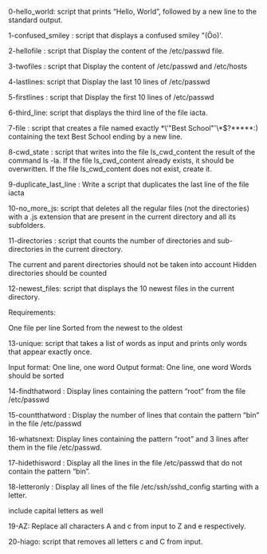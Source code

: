 0-hello_world: script that prints “Hello, World”, followed by a new line to the standard output.

1-confused_smiley : script that displays a confused smiley "(Ôo)'.

2-hellofile : script that Display the content of the /etc/passwd file.

3-twofiles : script that Display the content of /etc/passwd and /etc/hosts

4-lastlines: script that Display the last 10 lines of /etc/passwd

5-firstlines : script that Display the first 10 lines of /etc/passwd

6-third_line: script that displays the third line of the file iacta.

7-file : script that creates a file named exactly \*\\'"Best School"\'\\*$\?\*\*\*\*\*:) containing the text Best School ending by a new line.

8-cwd_state : script that writes into the file ls_cwd_content the result of the command ls -la. If the file ls_cwd_content already exists, it should be overwritten. If the file ls_cwd_content does not exist, create it.

9-duplicate_last_line : Write a script that duplicates the last line of the file iacta

10-no_more_js: script that deletes all the regular files (not the directories) with a .js extension that are present in the current directory and all its subfolders.

11-directories : script that counts the number of directories and sub-directories in the current directory.

The current and parent directories should not be taken into account
Hidden directories should be counted

12-newest_files: script that displays the 10 newest files in the current directory.

Requirements:

One file per line
Sorted from the newest to the oldest

13-unique: script that takes a list of words as input and prints only words that appear exactly once.

Input format: One line, one word
Output format: One line, one word
Words should be sorted

14-findthatword : Display lines containing the pattern “root” from the file /etc/passwd

15-countthatword : Display the number of lines that contain the pattern “bin” in the file /etc/passwd

16-whatsnext: Display lines containing the pattern “root” and 3 lines after them in the file /etc/passwd.

17-hidethisword : Display all the lines in the file /etc/passwd that do not contain the pattern “bin”.

18-letteronly : Display all lines of the file /etc/ssh/sshd_config starting with a letter.

include capital letters as well

19-AZ: Replace all characters A and c from input to Z and e respectively.

20-hiago: script that removes all letters c and C from input.




